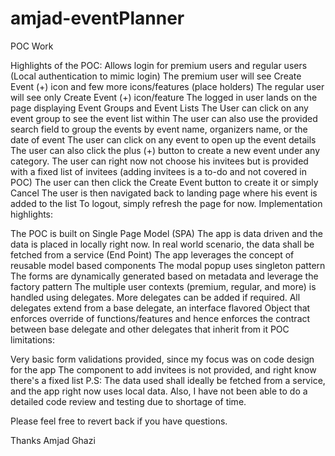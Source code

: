 # amjad-eventPlanner
POC Work


Highlights of the POC:
Allows login for premium users  and regular users (Local authentication to mimic login)
The premium user will see Create Event (+) icon and few more icons/features (place holders)
The regular user will see only  Create Event (+) icon/feature
The logged in user lands on the page displaying Event Groups and Event Lists
The User can click on any event group to see the event list within
The user can also use the provided search field to group the events by event name, organizers name, or the date of event
The user can click on any event to open up the event details
The user can also click the plus (+) button to create a new event under any category.
The user can right now not choose his invitees but is provided with a fixed list of invitees (adding invitees is a to-do and not covered in POC)
The user can then click the Create Event button to create it or simply Cancel
The user is then navigated back to landing page where his event is added to the list 
To logout, simply refresh the page for now.
Implementation highlights:

The POC is built on Single Page Model (SPA)
The app is data driven and the data is placed in locally right now. In real world scenario, the data shall be fetched from a service (End Point)
The app leverages the concept of reusable model based components
The modal popup uses singleton pattern
The forms are dynamically generated based on metadata and leverage the factory pattern
The multiple user contexts (premium, regular, and more) is handled using delegates. More delegates can be added if required. All delegates extend from a base delegate, an interface flavored Object that enforces override of functions/features and hence enforces the contract between base delegate and other delegates that inherit from it
POC limitations:

Very basic form validations provided, since my focus was on code design for the app
The component to add invitees is not provided, and right know there's a fixed list
P.S: The data used shall ideally be fetched from a service, and the app right now uses local data. Also, I have not been able to do a detailed code review and testing due to shortage of time.

Please feel free to revert back if you have questions.

Thanks
Amjad Ghazi